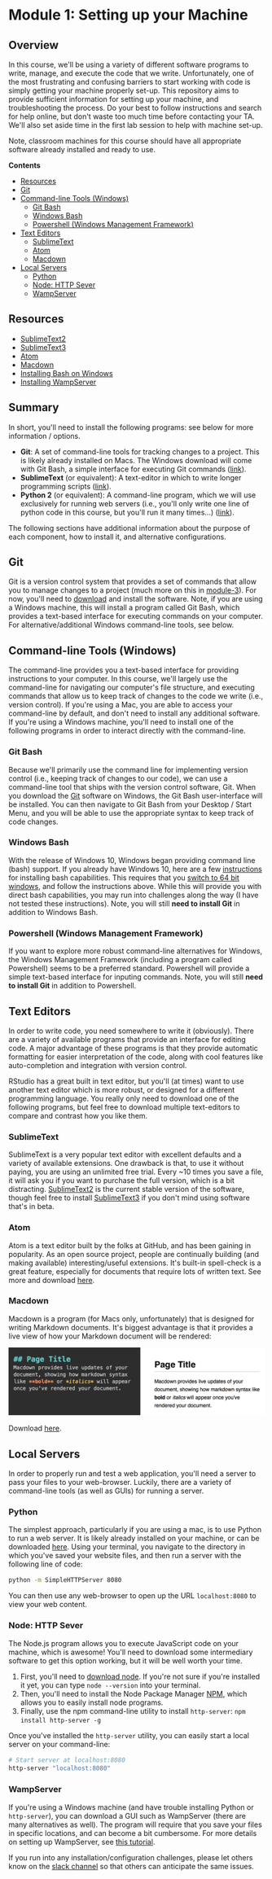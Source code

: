 # Module 1: Setting up your Machine

## Overview
In this course, we'll be using a variety of different software programs to write, manage, and execute the code that we write. Unfortunately, one of the most frustrating and confusing barriers to start working with code is simply getting your machine properly set-up. This repository aims to provide sufficient information for setting up your machine, and troubleshooting the process. Do your best to follow instructions and search for help online, but don't waste too much time before contacting your TA. We'll also set aside time in the first lab session to help with machine set-up.

Note, classroom machines for this course should have all appropriate software already installed and ready to use.

<!-- START doctoc generated TOC please keep comment here to allow auto update -->
<!-- DON'T EDIT THIS SECTION, INSTEAD RE-RUN doctoc TO UPDATE -->
**Contents**

- [Resources](#resources)
- [Git](#git)
- [Command-line Tools (Windows)](#command-line-tools-windows)
  - [Git Bash](#git-bash)
  - [Windows Bash](#windows-bash)
  - [Powershell (Windows Management Framework)](#powershell-windows-management-framework)
- [Text Editors](#text-editors)
  - [SublimeText](#sublimetext)
  - [Atom](#atom)
  - [Macdown](#macdown)
- [Local Servers](#local-servers)
  - [Python](#python)
  - [Node: HTTP Sever](#node-http-sever)
  - [WampServer](#wampserver)

<!-- END doctoc generated TOC please keep comment here to allow auto update -->

## Resources
- [SublimeText2](http://www.sublimetext.com/2)
- [SublimeText3](http://www.sublimetext.com/3)
- [Atom](https://atom.io/)
- [Macdown](http://macdown.uranusjr.com/)
- [Installing Bash on Windows](http://www.howtogeek.com/249966/how-to-install-and-use-the-linux-bash-shell-on-windows-10/)
- [Installing WampServer](http://www.howtogeek.com/177129/beginner-geek-how-to-host-your-own-website-on-windows-wamp/)
## Summary
In short, you'll need to install the following programs: see below for more information / options.
- **Git**: A set of command-line tools for tracking changes to a project. This is likely already installed on Macs. The Windows download will come with Git Bash, a simple interface for executing Git commands ([link](https://git-scm.com/downloads)).
- **SublimeText** (or equivalent): A text-editor in which to write longer programming scripts ([link]((http://www.sublimetext.com/2))).
- **Python 2** (or equivalent): A command-line program, which we will use exclusively for running web servers (i.e., you'll only write one line of python code in this course, but you'll run it many times...) ([link](https://www.python.org/downloads/)).

The following sections have additional information about the purpose of each component, how to install it, and alternative configurations.

## Git
Git is a version control system that provides a set of commands that allow you to manage changes to a project (much more on this in [module-3](https://github.com/info-201/m3-version-control)). For now, you'll need to [download](https://git-scm.com/downloads) and install the software. Note, if you are using a Windows machine, this will install a program called Git Bash, which provides a text-based interface for executing commands on your computer. For alternative/additional Windows command-line tools, see below.

## Command-line Tools (Windows)
The command-line provides you a text-based interface for providing instructions to your computer. In this course, we'll largely use the command-line for navigating our computer's file structure, and executing commands that allow us to keep track of changes to the code we write (i.e., version control). If you're using a Mac, you are able to access your command-line by default, and don't need to install any additional software. If you're using a Windows machine, you'll need to install one of the following programs in order to interact directly with the command-line.

### Git Bash
Because we'll primarily use the command line for implementing version control (i.e., keeping track of changes to our code), we can use a command-line tool that ships with the version control software, Git. When you download the [Git](https://git-scm.com/downloads) software on Windows, the Git Bash user-interface will be installed. You can then navigate to Git Bash from your Desktop / Start Menu, and you will be able to use the appropriate syntax to keep track of code changes.

### Windows Bash
With the release of Windows 10, Windows began providing command line (bash) support. If you already have Windows 10, here are a few [instructions](http://www.howtogeek.com/249966/how-to-install-and-use-the-linux-bash-shell-on-windows-10/) for installing bash capabilities. This requires that you [switch to 64 bit windows](http://www.howtogeek.com/228042/how-to-switch-from-32-bit-windows-10-to-64-bit-windows-10/), and follow the instructions above. While this will provide you with direct bash capabilities, you may run into challenges along the way (I have not tested these instructions). Note, you will still **need to install Git** in addition to Windows Bash.

### Powershell (Windows Management Framework)
If you want to explore more robust command-line alternatives for Windows, the Windows Management Framework (including a program called Powershell) seems to be a preferred standard. Powershell will provide a simple text-based interface for inputing commands. Note, you will still **need to install Git** in addition to Powershell.

## Text Editors
In order to write code, you need somewhere to write it (obviously). There are a variety of available programs that provide an interface for editing code. A major advantage of these programs is that they provide automatic formatting for easier interpretation of the code, along with cool features like auto-completion and integration with version control.

RStudio has a great built in text editor, but you'll (at times) want to use another text editor which is more robust, or designed for a different programming language. You really only need to download one of the following programs, but feel free to download multiple text-editors to compare and contrast how you like them.

### SublimeText
SublimeText is a very popular text editor with excellent defaults and a variety of available extensions. One drawback is that, to use it without paying, you are using an unlimited free trial. Every ~10 times you save a file, it will ask you if you want to purchase the full version, which is a bit distracting. [SublimeText2](http://www.sublimetext.com/2) is the current stable version of the software, though feel free to install [SublimeText3](http://www.sublimetext.com/3) if you don't mind using software that's in beta.

### Atom
Atom is a text editor built by the folks at GitHub, and has been gaining in popularity. As an open source project, people are continually building (and making available) interesting/useful extensions. It's built-in spell-check is a great feature, especially for documents that require lots of written text. See more and download [here](https://atom.io/).

### Macdown
Macdown is a program (for Macs only, unfortunately) that is designed for writing Markdown documents. It's biggest advantage is that it provides a live view of how your Markdown document will be rendered:

![macdown-preview-screenshot](imgs/macdown-ss.png)

Download [here](http://macdown.uranusjr.com/).

## Local Servers
In order to properly run and test a web application, you'll need a server to pass your files to your web-browser. Luckily, there are a variety of command-line tools (as well as GUIs) for running a server.

### Python
The simplest approach, particularly if you are using a mac, is to use Python to run a web server. It is likely already installed on your machine, or can be downloaded [here](https://www.python.org/downloads/). Using your terminal, you navigate to the directory in which you've saved your website files, and then run a server with the following line of code:

```bash
python -m SimpleHTTPServer 8080
```

You can then use any web-browser to open up the URL `localhost:8080` to view your web content.

### Node: HTTP Sever
The Node.js program allows you to execute JavaScript code on your machine, which is awesome! You'll need to download some intermediary software to get this option working, but it will be well worth your time.

1. First, you'll need to [download node](https://nodejs.org/en/download/). If you're not sure if you're installed it yet, you can type `node --version` into your terminal.
2. Then, you'll need to install the Node Package Manager [NPM](https://www.npmjs.com/), which allows you to easily install node programs.
3. Finally, use the npm command-line utility to install `http-server`:  `npm install http-server -g`    

Once you've installed the `http-server` utility, you can easily start a local server on your command-line:

```bash
# Start server at localhost:8080
http-server "localhost:8080"
```

### WampServer
If you're using a Windows machine (and have trouble installing Python or `http-server`), you can download a GUI such as WampServer (there are many alternatives as well). The program will require that you save your files in specific locations, and can become a bit cumbersome. For more details on setting up WampServer, see [this tutorial](http://www.howtogeek.com/177129/beginner-geek-how-to-host-your-own-website-on-windows-wamp/).


If you run into any installation/configuration challenges, please let others know on the [slack channel](https://info343c-a16.slack.com) so that others can anticipate the same issues.
